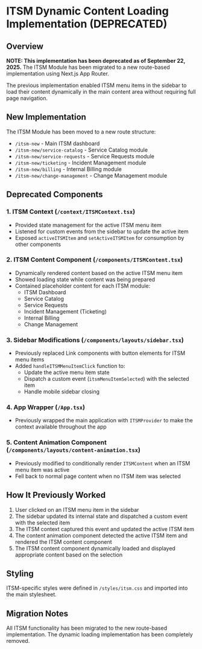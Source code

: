 # ITSM Dynamic Content Loading Implementation (DEPRECATED)

## Overview
**NOTE: This implementation has been deprecated as of September 22, 2025.** The ITSM Module has been migrated to a new route-based implementation using Next.js App Router.

The previous implementation enabled ITSM menu items in the sidebar to load their content dynamically in the main content area without requiring full page navigation.

## New Implementation
The ITSM Module has been moved to a new route structure:
- `/itsm-new` - Main ITSM dashboard
- `/itsm-new/service-catalog` - Service Catalog module
- `/itsm-new/service-requests` - Service Requests module
- `/itsm-new/ticketing` - Incident Management module
- `/itsm-new/billing` - Internal Billing module
- `/itsm-new/change-management` - Change Management module

## Deprecated Components

### 1. ITSM Context (`/context/ITSMContext.tsx`)
- Provided state management for the active ITSM menu item
- Listened for custom events from the sidebar to update the active item
- Exposed `activeITSMItem` and `setActiveITSMItem` for consumption by other components

### 2. ITSM Content Component (`/components/ITSMContent.tsx`)
- Dynamically rendered content based on the active ITSM menu item
- Showed loading state while content was being prepared
- Contained placeholder content for each ITSM module:
  - ITSM Dashboard
  - Service Catalog
  - Service Requests
  - Incident Management (Ticketing)
  - Internal Billing
  - Change Management

### 3. Sidebar Modifications (`/components/layouts/sidebar.tsx`)
- Previously replaced Link components with button elements for ITSM menu items
- Added `handleITSMMenuItemClick` function to:
  - Update the active menu item state
  - Dispatch a custom event (`itsmMenuItemSelected`) with the selected item
  - Handle mobile sidebar closing

### 4. App Wrapper (`/App.tsx`)
- Previously wrapped the main application with `ITSMProvider` to make the context available throughout the app

### 5. Content Animation Component (`/components/layouts/content-animation.tsx`)
- Previously modified to conditionally render `ITSMContent` when an ITSM menu item was active
- Fell back to normal page content when no ITSM item was selected

## How It Previously Worked

1. User clicked on an ITSM menu item in the sidebar
2. The sidebar updated its internal state and dispatched a custom event with the selected item
3. The ITSM context captured this event and updated the active ITSM item
4. The content animation component detected the active ITSM item and rendered the ITSM content component
5. The ITSM content component dynamically loaded and displayed appropriate content based on the selection

## Styling

ITSM-specific styles were defined in `/styles/itsm.css` and imported into the main stylesheet.

## Migration Notes

All ITSM functionality has been migrated to the new route-based implementation. The dynamic loading implementation has been completely removed.
